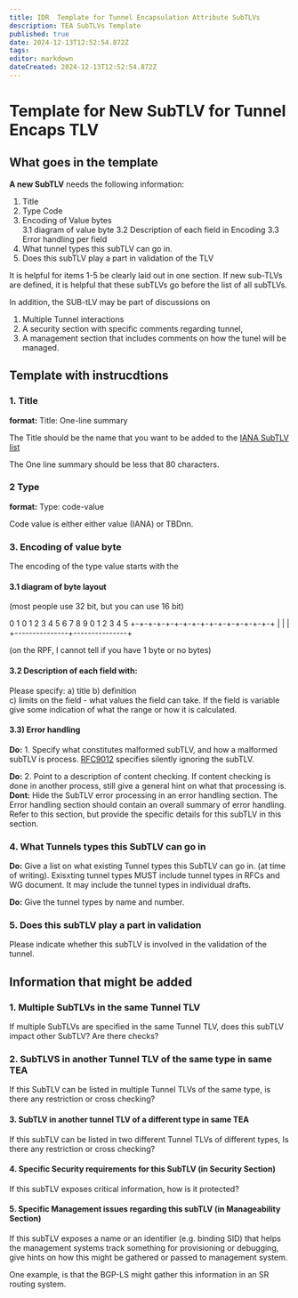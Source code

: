 ```yaml
---
title: IDR  Template for Tunnel Encapsulation Attribute SubTLVs
description: TEA SubTLVs Template 
published: true
date: 2024-12-13T12:52:54.872Z
tags: 
editor: markdown
dateCreated: 2024-12-13T12:52:54.872Z
---
```



# Template for New SubTLV for Tunnel Encaps TLV

## What goes in the template 

**A new SubTLV** needs the following information: 

1. Title  
2. Type Code 
3. Encoding of Value bytes  
  3.1 diagram of value byte 
  3.2 Description of each field in Encoding 
  3.3 Error handling per field 
4. What tunnel types this subTLV can go in. 
5. Does this subTLV play a part in validation of the TLV 

It is helpful for items 1-5 be clearly laid out in one section. 
If new sub-TLVs are defined, it is helpful that these subTLVs 
go before the list of all subTLVs. 

In addition, the SUB-tLV may be part of discussions on 
1. Multiple Tunnel interactions 
2. A security section with specific comments regarding tunnel, 
3. A management section that includes comments on how the tunel will be managed. 

## Template with instrucdtions 

### 1. Title
**format:** Title: One-line summary

The Title should be the name that you want to be added to the [IANA SubTLV list](https://www.iana.org/assignments/bgp-tunnel-encapsulation/bgp-tunnel-encapsulation.xhtml)

The One line summary should be less that 80 characters.  

### 2 Type 
**format:** Type: code-value 

Code value is either either value (IANA) or TBDnn. 

### 3. Encoding of value byte

The encoding of the type value starts with the 

 #### 3.1 diagram of byte layout 
 (most people use 32 bit, but you can use 16 bit)
 
   0                   1
   0 1 2 3 4 5 6 7 8 9 0 1 2 3 4 5 
  +-+-+-+-+-+-+-+-+-+-+-+-+-+-+-+-+
  |               |               |
  +---------------+---------------+

(on the RPF, I cannot tell if you have 1 byte or no bytes)  

#### 3.2 Description of each field with: 

Please specify: 
  a) title
  b) definition  
  c) limits on the field - what values the field can take.  If the field is variable give 
     some indication of what the range or how it is calculated. 

#### 3.3) Error handling 

**Do:** 1. Specify what constitutes malformed subTLV, and how a malformed subTLV is process. 
           [RFC9012](https://datatracker.ietf.org/doc/rfc9012/) specifies silently ignoring the subTLV. 
           
**Do:** 2. Point to a description of content checking. 
           If content checking is done in another process, still give a general hint on what that processing is.   
**Dont:** Hide the SubTLV error processing in an error handling section. 
           The Error handling section should contain an overall summary of error handling. 
           Refer to this section, but provide the specific details for this subTLV in this section. 

### 4. What Tunnels types this SubTLV can go in  

**Do:** Give a list on what existing Tunnel types this SubTLV can go in. (at time of writing). 
      Exisxting tunnel types MUST include tunnel types in RFCs and WG document.
      It may include the tunnel types in individual drafts. 
     
**Do:** Give the tunnel types by name and number.  

### 5. Does this subTLV play a part in validation 

   Please indicate whether this subTLV is involved in the validation of the tunnel. 
   
## Information that might be added 

### 1. Multiple SubTLVs in the same Tunnel TLV  

If multiple SubTLVs are specified in the same Tunnel TLV, does 
this subTLV impact other SubTLV?  Are there checks? 

### 2. SubTLVS in another Tunnel TLV of the same type in same TEA 

If this SubTLV can be listed in multiple Tunnel TLVs of the same type, 
is there any restriction or cross checking?  

#### 3. SubTLV in another tunnel TLV of a different type in same TEA 

If this subTLV can be listed in two different Tunnel TLVs of different types, 
Is there any restriction or cross checking? 

#### 4. Specific Security requirements for this SubTLV (in Security Section)

If this subTLV exposes critical information, how is it protected? 

#### 5. Specific Management issues regarding this subTLV (in Manageability Section) 

If this subTLV exposes a name or an identifier (e.g. binding SID) that helps 
the management systems track something for provisioning or debugging, give hints 
on how this might be gathered or passed to management system. 

One example, is that the BGP-LS might gather this information in an SR routing system. 
